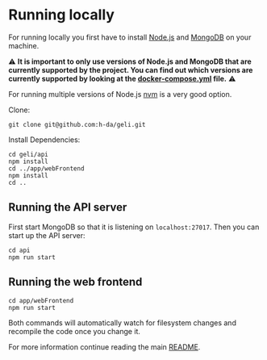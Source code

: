 # Running locally

For running locally you first have to install [Node.js](https://nodejs.org/en/download/package-manager/) 
and [MongoDB](https://docs.mongodb.com/manual/installation/) on your machine.

⚠️ **It is important to only use versions of Node.js and MongoDB that are currently 
supported by the project. You can find out which versions are currently supported by 
looking at the [docker-compose.yml](../../docker-compose.yml) file.** ⚠️

For running multiple versions of Node.js [nvm](https://github.com/creationix/nvm)
is a very good option.

Clone:

    git clone git@github.com:h-da/geli.git

Install Dependencies:

    cd geli/api
    npm install
    cd ../app/webFrontend
    npm install
    cd ..


## Running the API server

First start MongoDB so that it is listening on `localhost:27017`. Then you can start up the API server:

    cd api
    npm run start


## Running the web frontend

    cd app/webFrontend
    npm run start


Both commands will automatically watch for filesystem changes and recompile the code
once you change it.

For more information continue reading the main [README](../../README.md).

